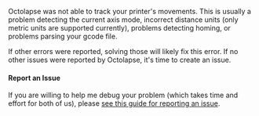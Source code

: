 Octolapse was not able to track your printer's movements.  This is usually a problem detecting the current axis mode, incorrect distance units (only metric units are supported currently), problems detecting homing, or problems parsing your gcode file.

If other errors were reported, solving those will likely fix this error.  If no other issues were reported by Octolapse, it's time to create an issue.

#### Report an Issue
If you are willing to help me debug your problem (which takes time and effort for both of us), please <a href="https://github.com/FormerLurker/Octolapse/wiki/Report-a-Bug" title="How to report an issue in the Octolapse github repository" target="_blank">see this guide for reporting an issue</a>.

